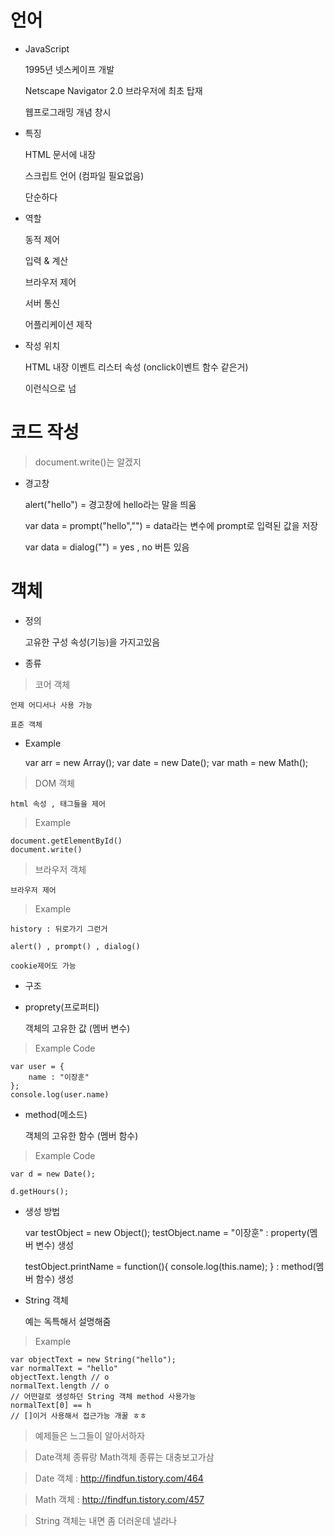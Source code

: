 # 언어

- JavaScript


	1995년 넷스케이프 개발

	Netscape Navigator 2.0 브라우저에 최초 탑재

	웹프로그래밍 개념 창시

- 특징


	HTML 문서에 내장

	스크립트 언어 (컴파일 필요없음)

	단순하다


- 역할


	동적 제어

	입력 & 계산

	브라우저 제어

	서버 통신

	어플리케이션 제작


- 작성 위치


	HTML 내장 이벤트 리스터 속성 (onclick이벤트 함수 같은거)

	<script> 태그

	.js 파일

	URL에 작성


- 작성 방법


	<head> 태그 안에 (head태그에 쓰면 html class랑 id 못불러옴)


	<body>  태그 안에

	<html> 태그 안이면 사실 어따 넣어도 상관없음 ㅎ 오류는 책임 안짐 ㅎ

	<script src ="js/index.js"></script> 이런식으로 넘


# 코드 작성

> document.write()는 알겠지


- 경고창 


	alert("hello") = 경고창에 hello라는 말을 띄움

	var data = prompt("hello","") = data라는 변수에 prompt로 입력된 값을 저장
	
	var data = dialog("") = yes , no 버튼 있음


# 객체


- 정의


	고유한 구성 속성(기능)을 가지고있음


- 종류


> 코어 객체

	언제 어디서나 사용 가능

	표준 객체


- Example


	var arr = new Array();
	var date = new Date();
	var math = new Math();


> DOM 객체


	html 속성 , 태그들을 제어 


> Example 


	document.getElementById()
	document.write()


> 브라우저 객체


	브라우저 제어


> Example


	history : 뒤로가기 그런거

	alert() , prompt() , dialog()

	cookie제어도 가능


- 구조


- proprety(프로퍼티)


	객체의 고유한 값 (멤버 변수)


> Example Code


	var user = {
		name : "이장훈"
	};
	console.log(user.name)


- method(메소드)


	객체의 고유한 함수 (멤버 함수)


> Example Code


	var d = new Date();

	d.getHours();


- 생성 방법


	var testObject = new Object();
	testObject.name = "이장훈" : property(멤버 변수) 생성

	testObject.printName = function(){
		console.log(this.name); 
	} : method(멤버 함수) 생성


- String 객체


	예는 독특해서 설명해줌


> Example


	var objectText = new String("hello");
	var normalText = "hello"
	objectText.length // o
	normalText.length // o
	// 어떤걸로 생성하던 String 객체 method 사용가능
	normalText[0] == h
	// []이거 사용해서 접근가능 개꿀 ㅎㅎ


> 예제들은 느그들이 알아서하자

> Date객체 종류랑 Math객체 종류는 대충보고가삼 

> Date 객체 : http://findfun.tistory.com/464

> Math 객체 : http://findfun.tistory.com/457

> String 객체는 내면 좀 더러운데 낼라나


